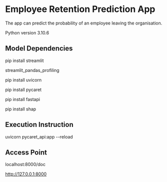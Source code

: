 # Employee Retention Prediction App
The app can predict the probability of an employee leaving the organisation.

Python version 3.10.6

## Model Dependencies

pip install streamlit

streamlit_pandas_profiling

pip install uvicorn

pip install pycaret

pip install fastapi

pip install shap

## Execution Instruction
uvicorn pycaret_api:app --reload

## Access Point
localhost:8000/doc

http://127.0.0.1:8000

